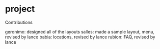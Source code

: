 # project
Contributions

geronimo: designed all of the layouts
salles: made a sample layout, menu, revised by lance
babia: locations, revised by lance
rubion: FAQ, revised by lance
